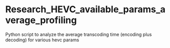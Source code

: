 # Research_HEVC_available_params_average_profiling
Python script to analyze the average transcoding time (encoding plus decoding) for various hevc params 
